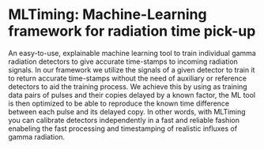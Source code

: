 # **MLTiming: Machine-Learning framework for radiation time pick-up**

An easy-to-use, explainable machine learning tool to train individual gamma radiation detectors to give accurate time-stamps to incoming radiation signals. In our framework we utilize the signals of a given detector to train it to return accurate time-stamps without the need of auxiliary or reference detectors to aid the training process. We achieve this by using as training data pairs of pulses and their copies delayed by a known factor, the ML tool is then optimized to be able to reproduce the known time difference between each pulse and its delayed copy. In other words, with MLTiming you can calibrate detectors independently in a fast and reliable fashion enabeling the fast processing and timestamping of realistic influxes of gamma radiation.
